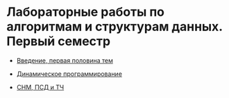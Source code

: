 # Лабораторные работы по алгоритмам и структурам данных. Первый семестр

* [Введение, первая половина тем](intro)

* [Динамическое программирование](dynamic)

* [СНМ, ПСД и ТЧ](DSU)